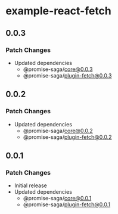 # example-react-fetch

## 0.0.3

### Patch Changes

- Updated dependencies
  - @promise-saga/core@0.0.3
  - @promise-saga/plugin-fetch@0.0.3

## 0.0.2

### Patch Changes

- Updated dependencies
  - @promise-saga/core@0.0.2
  - @promise-saga/plugin-fetch@0.0.2

## 0.0.1

### Patch Changes

- Initial release
- Updated dependencies
  - @promise-saga/core@0.0.1
  - @promise-saga/plugin-fetch@0.0.1
